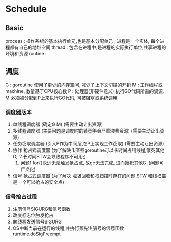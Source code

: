 # Schedule
## Basic
process : 操作系统的基本执行单元,也是基本分配单元 ; 进程是一个实体, 每个进程都有自己的地址空间
thread : 包含在进程中,是进程的实际执行单位,共享进程的环境和资源
routine :

## 调度
G : goroutine 使用了更少的内存空间, 减少了上下文切换的开销
M : 工作线程或machine, 数量基于CPU核心数
P : 处理器(非硬件意义),执行GO代码所需的资源. M 必须被分配到P上来执行GO代码, 可被阻塞或系统调用

### 调度器版本
1.  单线程调度器 (确定G M) (需要主动让出资源)
2.  多线程调度器 (主要问题是调度时的锁竞争会严重浪费资源) (需要主动让出资源)
3.  任务窃取调度器 (引入P作为中间层,在P上实现工作窃取) (需要主动让出资源)
4.  协作 抢占式调度器 (为了解决 1.某些goroutine可以长时间占用线程,饿死其他G; 2.长时间STW会导致程序不可用;)
    1.  问题1 for{}永远无法触发抢占点, 故gc无法完成, 进而饿死其他G .(问题可广义化)
5.  信号 抢占式调度器 (为了解决 垃圾回收和栈扫描时存在的问题,STW 和栈扫描是一个可以抢占的安全点)
### 信号抢占过程
1.  注册信号SIGURG和信号函数
2.  改变标志位触发抢占
3.  向线程发送信号SIGURG
4.  OS中断当前在运行的线程,并执行预先注册号的信号函数runtime.doSigPreempt